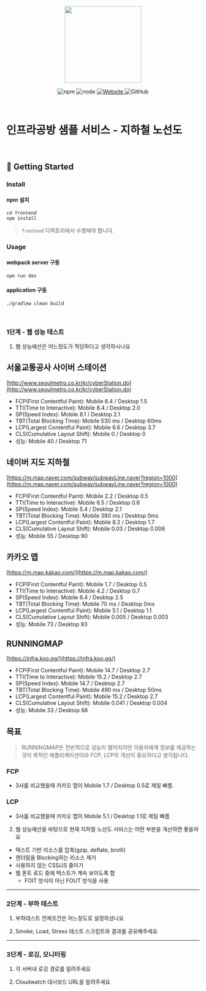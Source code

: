 <p align="center">
    <img width="200px;" src="https://raw.githubusercontent.com/woowacourse/atdd-subway-admin-frontend/master/images/main_logo.png"/>
</p>
<p align="center">
  <img alt="npm" src="https://img.shields.io/badge/npm-%3E%3D%205.5.0-blue">
  <img alt="node" src="https://img.shields.io/badge/node-%3E%3D%209.3.0-blue">
  <a href="https://edu.nextstep.camp/c/R89PYi5H" alt="nextstep atdd">
    <img alt="Website" src="https://img.shields.io/website?url=https%3A%2F%2Fedu.nextstep.camp%2Fc%2FR89PYi5H">
  </a>
  <img alt="GitHub" src="https://img.shields.io/github/license/next-step/atdd-subway-service">
</p>

<br>

# 인프라공방 샘플 서비스 - 지하철 노선도

<br>

## 🚀 Getting Started

### Install
#### npm 설치
```
cd frontend
npm install
```
> `frontend` 디렉토리에서 수행해야 합니다.

### Usage
#### webpack server 구동
```
npm run dev
```
#### application 구동
```
./gradlew clean build
```
<br>


### 1단계 - 웹 성능 테스트
1. 웹 성능예산은 어느정도가 적당하다고 생각하시나요

## 서울교통공사 사이버 스테이션

[http://www.seoulmetro.co.kr/kr/cyberStation.do](http://www.seoulmetro.co.kr/kr/cyberStation.do)

- FCP(First Contentful Paint): Mobile 6.4 / Desktop 1.5
- TTI(Time to Interactive): Mobile 8.4 / Desktop 2.0
- SP(Speed Index): Mobile 8.1 / Desktop 2.1
- TBT(Total Blocking Time): Mobile 530 ms / Desktop 60ms
- LCP(Largest Contentful Paint): Mobile 6.6 / Desktop 3.7
- CLS(Cumulative Layout Shift): Mobile 0 / Desktop 0
- 성능: Mobile 40 / Desktop 71

## 네이버 지도 지하철

[https://m.map.naver.com/subway/subwayLine.naver?region=1000](https://m.map.naver.com/subway/subwayLine.naver?region=1000)

- FCP(First Contentful Paint): Mobile 2.2 / Desktop 0.5
- TTI(Time to Interactive): Mobile 6.5 / Desktop 0.6
- SP(Speed Index): Mobile 5.4 / Desktop 2.1
- TBT(Total Blocking Time): Mobile 380 ms / Desktop 0ms
- LCP(Largest Contentful Paint): Mobile 8.2 / Desktop 1.7
- CLS(Cumulative Layout Shift): Mobile 0.03 / Desktop 0.006
- 성능: Mobile 55 / Desktop 90

## 카카오 맵

[https://m.map.kakao.com/](https://m.map.kakao.com/)

- FCP(First Contentful Paint): Mobile 1.7 / Desktop 0.5
- TTI(Time to Interactive): Mobile 4.2 / Desktop 0.7
- SP(Speed Index): Mobile 6.4 / Desktop 2.5
- TBT(Total Blocking Time): Mobile 70 ms / Desktop 0ms
- LCP(Largest Contentful Paint): Mobile 5.1 / Desktop 1.1
- CLS(Cumulative Layout Shift): Mobile 0.005 / Desktop 0.003
- 성능: Mobile 73 / Desktop 93

## RUNNINGMAP

[https://infra.koo.gg/](https://infra.koo.gg/)

- FCP(First Contentful Paint): Mobile 14.7 / Desktop 2.7
- TTI(Time to Interactive): Mobile 15.2 / Desktop 2.7
- SP(Speed Index): Mobile 14.7 / Desktop 2.7
- TBT(Total Blocking Time): Mobile 490 ms / Desktop 50ms
- LCP(Largest Contentful Paint): Mobile 15.2 / Desktop 2.7
- CLS(Cumulative Layout Shift): Mobile 0.041 / Desktop 0.004
- 성능: Mobile 33 / Desktop 68

## 목표

> RUNNINGMAP은 전반적으로 성능이 떨어지지만 이용자에게 정보를 제공하는것이 목적인 애플리케이션이라 FCP, LCP의 개선이 중요하다고 생각됩니다.

### FCP
- 3사를 비교했을때 카카오 맵이 Mobile 1.7 / Desktop 0.5로 제일 빠름.

### LCP
- 3사를 비교했을때 카카오 맵이 Mobile 5.1 / Desktop 1.1로 제일 빠름

2. 웹 성능예산을 바탕으로 현재 지하철 노선도 서비스는 어떤 부분을 개선하면 좋을까요

- 텍스트 기반 리소스를 압축(gzip, deflate, brotli)
- 렌더링을 Blocking하는 리소스 제거
- 사용하지 않는 CSS/JS 줄이기
- 웹 폰트 로드 중에 텍스트가 계속 보이도록 함
  - FOIT 방식이 아닌 FOUT 방식을 사용



---

### 2단계 - 부하 테스트 
1. 부하테스트 전제조건은 어느정도로 설정하셨나요

2. Smoke, Load, Stress 테스트 스크립트와 결과를 공유해주세요

---

### 3단계 - 로깅, 모니터링
1. 각 서버내 로깅 경로를 알려주세요

2. Cloudwatch 대시보드 URL을 알려주세요
